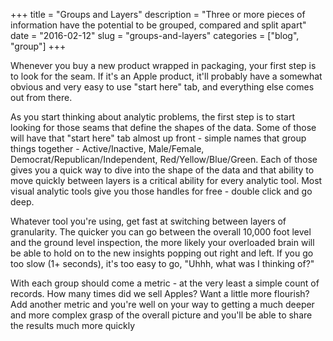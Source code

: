 +++
title = "Groups and Layers"
description = "Three or more pieces of information have the potential to be grouped, compared and split apart"
date = "2016-02-12"
slug = "groups-and-layers"
categories = ["blog", "group"]
+++

Whenever you buy a new product wrapped in packaging, your first step is to look for the seam.  If it's an Apple product, it'll probably have a somewhat obvious and very easy to use "start here" tab, and everything else comes out from there.

As you start thinking about analytic problems, the first step is to start looking for those seams that define the shapes of the data.  Some of those will have that "start here" tab almost up front - simple names that group things together - Active/Inactive, Male/Female, Democrat/Republican/Independent, Red/Yellow/Blue/Green.  Each of those gives you a quick way to dive into the shape of the data and that ability to move quickly between layers is a critical ability for every analytic tool.  Most visual analytic tools give you those handles for free - double click and go deep. 

Whatever tool you're using, get fast at switching between layers of granularity.  The quicker you can go between the overall 10,000 foot level and the ground level inspection, the more likely your overloaded brain will be able to hold on to the new insights popping out right and left.  If you go too slow (1+ seconds), it's too easy to go, "Uhhh, what was I thinking of?"

With each group should come a metric - at the very least a simple count of records.  How many times did we sell Apples?  Want a little more flourish?  Add another metric and you're well on your way to getting a much deeper and more complex grasp of the overall picture and you'll be able to share the results much more quickly